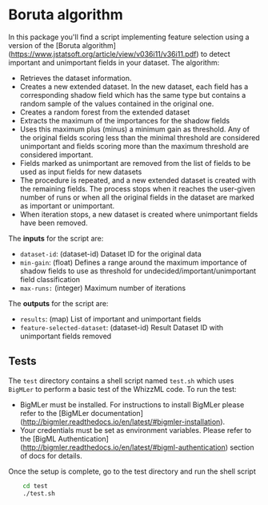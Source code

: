 # Boruta algorithm

In this package you'll find a script implementing feature selection using
a version of the [Boruta algorithm]
(https://www.jstatsoft.org/article/view/v036i11/v36i11.pdf) 
to detect important and unimportant fields in your dataset. The algorithm:

- Retrieves the dataset information.
- Creates a new extended dataset. In the new dataset, each field has a
  corresponding shadow field which has the same type but contains a random
  sample of the values contained in the original one.
- Creates a random forest from the extended dataset
- Extracts the maximum of the importances for the shadow fields
- Uses this maximum plus (minus) a minimum gain as threshold. Any of the
  original fields scoring less than the minimal threshold are considered
  unimportant and fields scoring more than the maximum threshold are
  considered important.
- Fields marked as unimportant are removed from the list of fields to be used
  as input fields for new datasets
- The procedure is repeated, and a new extended dataset is created with
  the remaining fields. The process stops when it reaches the user-given number
  of runs or when all the original fields in the dataset are marked as
  important or unimportant.
- When iteration stops, a new dataset is created where unimportant fields have
  been removed.

The **inputs** for the script are:

* `dataset-id`: (dataset-id) Dataset ID for the original data
* `min-gain`:  (float) Defines a range around the maximum importance of 
shadow fields to use as threshold for undecided/important/unimportant 
field classification
* `max-runs:` (integer) Maximum number of iterations

The **outputs** for the script are:
* `results`: (map) List of important and unimportant fields
* `feature-selected-dataset`: (dataset-id) Result Dataset ID with 
unimportant fields removed

## Tests

The `test` directory contains a shell script named `test.sh`
which uses `BigMLer` to perform a basic test of the WhizzML code. To run the
test:

- BigMLer must be installed. For instructions to install BigMLer please refer
to the [BigMLer documentation]
(http://bigmler.readthedocs.io/en/latest/#bigmler-installation).
- Your credentials must be set as environment variables. Please refer to
the [BigML Authentication]
(http://bigmler.readthedocs.io/en/latest/#bigml-authentication)
section of docs for details.

Once the setup is complete, go to the test directory and run the shell script

```bash
    cd test
    ./test.sh
```
